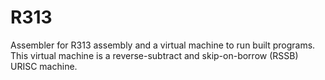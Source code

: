 # R313
Assembler for R313 assembly and a virtual machine to run built programs. This virtual machine is a reverse-subtract and skip-on-borrow (RSSB) URISC machine.
